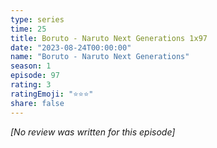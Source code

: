 ```yaml
---
type: series
time: 25
title: Boruto - Naruto Next Generations 1x97
date: "2023-08-24T00:00:00"
name: "Boruto - Naruto Next Generations"
season: 1
episode: 97
rating: 3
ratingEmoji: "⭐️⭐️⭐️"
share: false
---
```


_[No review was written for this episode]_
